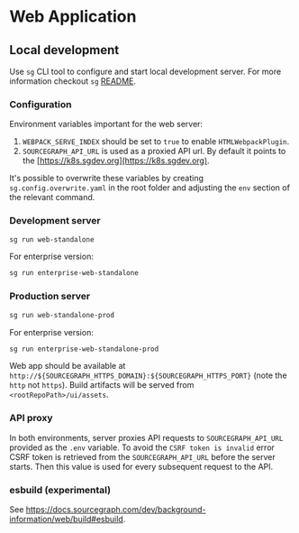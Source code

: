# Web Application

## Local development

Use `sg` CLI tool to configure and start local development server. For more information checkout `sg` [README](https://github.com/sourcegraph/sg).

### Configuration

Environment variables important for the web server:

1. `WEBPACK_SERVE_INDEX` should be set to `true` to enable `HTMLWebpackPlugin`.
2. `SOURCEGRAPH_API_URL` is used as a proxied API url. By default it points to the [https://k8s.sgdev.org](https://k8s.sgdev.org).

It's possible to overwrite these variables by creating `sg.config.overwrite.yaml` in the root folder and adjusting the `env` section of the relevant command.

### Development server

```sh
sg run web-standalone
```

For enterprise version:

```sh
sg run enterprise-web-standalone
```

### Production server

```sh
sg run web-standalone-prod
```

For enterprise version:

```sh
sg run enterprise-web-standalone-prod
```

Web app should be available at `http://${SOURCEGRAPH_HTTPS_DOMAIN}:${SOURCEGRAPH_HTTPS_PORT}` (note the `http` not `https`). Build artifacts will be served from `<rootRepoPath>/ui/assets`.

### API proxy

In both environments, server proxies API requests to `SOURCEGRAPH_API_URL` provided as the `.env` variable.
To avoid the `CSRF token is invalid` error CSRF token is retrieved from the `SOURCEGRAPH_API_URL` before the server starts.
Then this value is used for every subsequent request to the API.

### esbuild (experimental)

See https://docs.sourcegraph.com/dev/background-information/web/build#esbuild.
